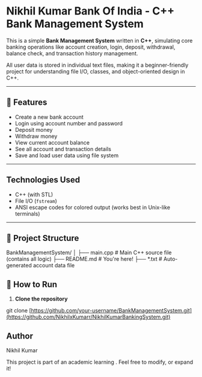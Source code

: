 #  Nikhil Kumar Bank Of India - C++ Bank Management System

This is a simple **Bank Management System** written in **C++**, simulating core banking operations like account creation, login, deposit, withdrawal, balance check, and transaction history management.

All user data is stored in individual text files, making it a beginner-friendly project for understanding file I/O, classes, and object-oriented design in C++.

---

## 📂 Features

-  Create a new bank account
-  Login using account number and password
-  Deposit money
-  Withdraw money
-  View current account balance
-  See all account and transaction details
-  Save and load user data using file system

---

##  Technologies Used

- C++ (with STL)
- File I/O (`fstream`)
- ANSI escape codes for colored output (works best in Unix-like terminals)

---

## 📁 Project Structure
BankManagementSystem/
│
├── main.cpp # Main C++ source file (contains all logic)
├── README.md # You're here!
├── *.txt # Auto-generated account data file


## 🚀 How to Run

1. **Clone the repository**


git clone [https://github.com/your-username/BankManagementSystem.git](https://github.com/NikhilxKumarr/NikhilKumarBankingSystem.git)





##  Author
Nikhil Kumar

This project is part of an academic learning . Feel free to  modify, or expand it!




